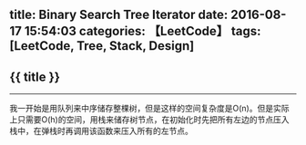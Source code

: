 title: Binary Search Tree Iterator
date: 2016-08-17 15:54:03
categories: 【LeetCode】
tags: [LeetCode, Tree, Stack, Design]
---
## {{ title }} ##

---

我一开始是用队列来中序储存整棵树，但是这样的空间复杂度是O(n)。但是实际上只需要O(h)的空间，用栈来储存树节点，在初始化时先把所有左边的节点压入栈中，在弹栈时再调用该函数来压入所有的左节点。